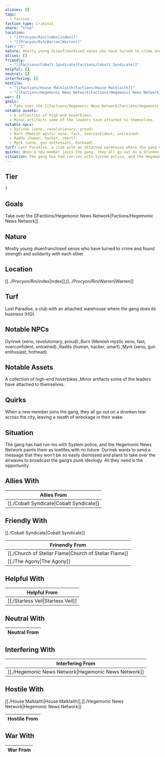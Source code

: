 ```yaml
---
aliases: []
tags:
  - faction
faction_type: Criminal
share: "true"
location:
  - "[[Procyon/Rin/index|index]]"
  - "[[Procyon/Rin/Warren|Warren]]"
tier: "1"
nature: Mostly young disenfranchised xenos who have turned to crime and found strength and solidarity with each other.
allies: []
friendly:
  - "[[Factions/Cobalt Syndicate|Factions/Cobalt Syndicate]]"
helpful: []
neutral: []
interfering: []
hostile:
  - "[[Factions/House Malklaith|Factions/House Malklaith]]"
  - "[[Factions/Hegemonic News Network|Factions/Hegemonic News Network]]"
war: []
goals:
  - Take over the [[Factions/Hegemonic News Network|Factions/Hegemonic News Network]].
notable assets:
  - A collection of high-end hoverbikes.
  - Minor artifacts some of the leaders have attached to themselves.
notable npcs:
  - Dyrinek (xeno, revolutionary, proud).
  - Burn (Memish mystic xeno, fast, overconfident, untrained).
  - Radds (human, hacker, smart).
  - Myrk (xeno, gun enthusiast, hothead).
turf: Lost Paradise, a club with an attached warehouse where the gang does its business (HQ).
quirks: When a new member joins the gang, they all go out on a drunken tear across the city, leaving a swath of wreckage in their wake.
situation: The gang has had run-ins with System police, and the Hegemonic News Network paints them as lowlifes with no future. Dyrinek wants to send a message that they won’t be so easily dismissed and plans to take over the airwaves to broadcast the gang’s punk ideology. All they need is the opportunity.
---
```

## Tier

1

## Goals

Take over the [[Factions/Hegemonic News Network|Factions/Hegemonic News Network]].

## Nature

Mostly young disenfranchised xenos who have turned to crime and found strength and solidarity with each other.

## Location

[[../Procyon/Rin/index|index]],[[../Procyon/Rin/Warren|Warren]]

## Turf

Lost Paradise, a club with an attached warehouse where the gang does its business (HQ).

## Notable NPCs

Dyrinek (xeno, revolutionary, proud).,Burn (Memish mystic xeno, fast, overconfident, untrained).,Radds (human, hacker, smart).,Myrk (xeno, gun enthusiast, hothead).

## Notable Assets

A collection of high-end hoverbikes.,Minor artifacts some of the leaders have attached to themselves.

## Quirks

When a new member joins the gang, they all go out on a drunken tear across the city, leaving a swath of wreckage in their wake.

## Situation

The gang has had run-ins with System police, and the Hegemonic News Network paints them as lowlifes with no future. Dyrinek wants to send a message that they won’t be so easily dismissed and plans to take over the airwaves to broadcast the gang’s punk ideology. All they need is the opportunity.

## Allies With



| Allies From                                        |
| -------------------------------------------------- |
| [[./Cobalt Syndicate\|Cobalt Syndicate]] |


## Friendly With

[[./Cobalt Syndicate|Cobalt Syndicate]]

| Frinendly From                                                   |
| ---------------------------------------------------------------- |
| [[./Church of Stellar Flame\|Church of Stellar Flame]] |
| [[./The Agony\|The Agony]]                             |


## Helpful With



| Helpful From                                 |
| -------------------------------------------- |
| [[./Starless Veil\|Starless Veil]] |


## Neutral With




| Neutral From |
| ------------ |



## Interfering With




| Interfering From                                               |
| -------------------------------------------------------------- |
| [[./Hegemonic News Network\|Hegemonic News Network]] |



## Hostile With

[[./House Malklaith|House Malklaith]],[[./Hegemonic News Network|Hegemonic News Network]]


| Hostile From |
| ------------ |



## War With



| War From |
| -------- |

